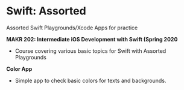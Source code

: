# Swift: Assorted
Assorted Swift Playgrounds/Xcode Apps for practice

**MAKR 202: Intermediate iOS Development with Swift (Spring 2020**
* Course covering various basic topics for Swift with Assorted Playgrounds

**Color App**
* Simple app to check basic colors for texts and backgrounds.
